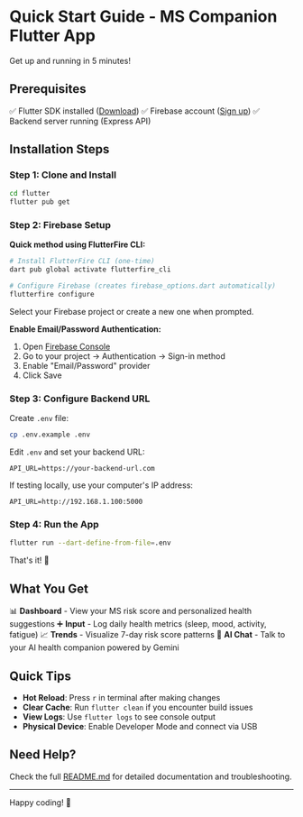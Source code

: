 # Quick Start Guide - MS Companion Flutter App

Get up and running in 5 minutes!

## Prerequisites

✅ Flutter SDK installed ([Download](https://docs.flutter.dev/get-started/install))
✅ Firebase account ([Sign up](https://console.firebase.google.com))
✅ Backend server running (Express API)

## Installation Steps

### Step 1: Clone and Install

```bash
cd flutter
flutter pub get
```

### Step 2: Firebase Setup

**Quick method using FlutterFire CLI:**

```bash
# Install FlutterFire CLI (one-time)
dart pub global activate flutterfire_cli

# Configure Firebase (creates firebase_options.dart automatically)
flutterfire configure
```

Select your Firebase project or create a new one when prompted.

**Enable Email/Password Authentication:**
1. Open [Firebase Console](https://console.firebase.google.com)
2. Go to your project → Authentication → Sign-in method
3. Enable "Email/Password" provider
4. Click Save

### Step 3: Configure Backend URL

Create `.env` file:

```bash
cp .env.example .env
```

Edit `.env` and set your backend URL:

```env
API_URL=https://your-backend-url.com
```

If testing locally, use your computer's IP address:
```env
API_URL=http://192.168.1.100:5000
```

### Step 4: Run the App

```bash
flutter run --dart-define-from-file=.env
```

That's it! 🎉

## What You Get

📊 **Dashboard** - View your MS risk score and personalized health suggestions
➕ **Input** - Log daily health metrics (sleep, mood, activity, fatigue)
📈 **Trends** - Visualize 7-day risk score patterns
🤖 **AI Chat** - Talk to your AI health companion powered by Gemini

## Quick Tips

- **Hot Reload**: Press `r` in terminal after making changes
- **Clear Cache**: Run `flutter clean` if you encounter build issues
- **View Logs**: Use `flutter logs` to see console output
- **Physical Device**: Enable Developer Mode and connect via USB

## Need Help?

Check the full [README.md](README.md) for detailed documentation and troubleshooting.

---

Happy coding! 🚀
